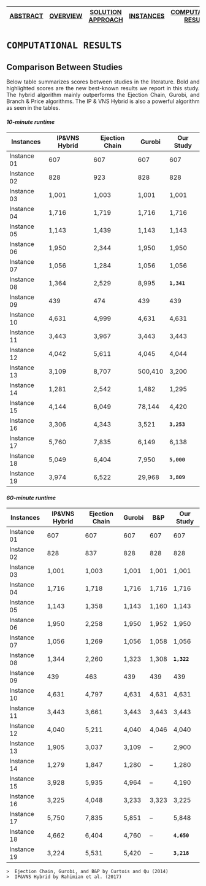 [ABSTRACT](/README.md) | [OVERVIEW](/Overview/README.md)  | [SOLUTION APPROACH](/SolutionApproach/README.md)  | [INSTANCES](/Instances/README.md)  | [COMPUTATIONAL RESULTS](/ComputationalResults/README.md)
------------- | ------------- | ------------- | ------------- | -------------

`COMPUTATIONAL RESULTS`
====================
## Comparison Between Studies

<p align="justify">Below table summarizes scores between studies in the literature. Bold and highlighted scores are the new best-known results we report in this study. The hybrid algorithm mainly outperforms the Ejection Chain, Gurobi, and Branch & Price algorithms. The IP & VNS Hybrid is also a powerful algorithm as seen in the tables.
  
  #### *10-minute runtime*
  
  Instances | IP&VNS Hybrid | Ejection Chain | Gurobi | Our Study
  --- | --- | --- | --- | --- 
  Instance 01 | 607 | 607 | 607 | 607
  Instance 02 | 828 | 923 | 828 | 828
  Instance 03 | 1,001 | 1,003 | 1,001 | 1,001
  Instance 04 | 1,716 | 1,719 | 1,716 | 1,716
  Instance 05 | 1,143 | 1,439 | 1,143 | 1,143
  Instance 06 | 1,950 | 2,344 | 1,950 | 1,950
  Instance 07 | 1,056 | 1,284 | 1,056 | 1,056
  Instance 08 | 1,364 | 2,529 | 8,995 | **`1,341`**
  Instance 09 | 439 | 474 | 439 | 439
  Instance 10 | 4,631 | 4,999 | 4,631 | 4,631
  Instance 11 | 3,443 | 3,967 | 3,443 | 3,443
  Instance 12 | 4,042 | 5,611 | 4,045 | 4,044
  Instance 13 | 3,109 | 8,707 | 500,410 | 3,200
  Instance 14 | 1,281 | 2,542 | 1,482 | 1,295
  Instance 15 | 4,144 | 6,049 | 78,144 | 4,420
  Instance 16 | 3,306 | 4,343 | 3,521 | **`3,253`**
  Instance 17 | 5,760 | 7,835 | 6,149 | 6,138
  Instance 18 | 5,049 | 6,404 | 7,950 | **`5,000`**
  Instance 19 | 3,974 | 6,522 | 29,968 | **`3,809`**

  #### *60-minute runtime*
  
  Instances | IP&VNS Hybrid | Ejection Chain | Gurobi | B&P | Our Study
  --- | --- | --- | --- | --- | --- | 
  Instance 01 | 607 | 607 | 607 | 607 | 607
  Instance 02 | 828 | 837 | 828 | 828 | 828
  Instance 03 | 1,001 | 1,003 | 1,001 | 1,001 | 1,001
  Instance 04 | 1,716 | 1,718 | 1,716 | 1,716 | 1,716
  Instance 05 | 1,143 | 1,358 | 1,143 | 1,160 | 1,143
  Instance 06 | 1,950 | 2,258 | 1,950 | 1,952 | 1,950
  Instance 07 | 1,056 | 1,269 | 1,056 | 1,058 | 1,056
  Instance 08 | 1,344 | 2,260 | 1,323 | 1,308 | **`1,322`**
  Instance 09 | 439 | 463 | 439 | 439 | 439
  Instance 10 | 4,631 | 4,797 | 4,631 | 4,631 | 4,631
  Instance 11 | 3,443 | 3,661 | 3,443 | 3,443 | 3,443
  Instance 12 | 4,040 | 5,211 | 4,040 | 4,046 | 4,040
  Instance 13 | 1,905 | 3,037 | 3,109 | – | 2,900
  Instance 14 | 1,279 | 1,847 | 1,280 | – | 1,280
  Instance 15 | 3,928 | 5,935 | 4,964 | – | 4,190
  Instance 16 | 3,225 | 4,048 | 3,233 | 3,323 | 3,225
  Instance 17 | 5,750 | 7,835 | 5,851 | – | 5,848
  Instance 18 | 4,662 | 6,404 | 4,760 | – | **`4,650`**
  Instance 19 | 3,224 | 5,531 | 5,420 | – | **`3,218`**

    >  Ejection Chain, Gurobi, and B&P by Curtois and Qu (2014)
    >  IP&VNS Hybrid by Rahimian et al. (2017)
